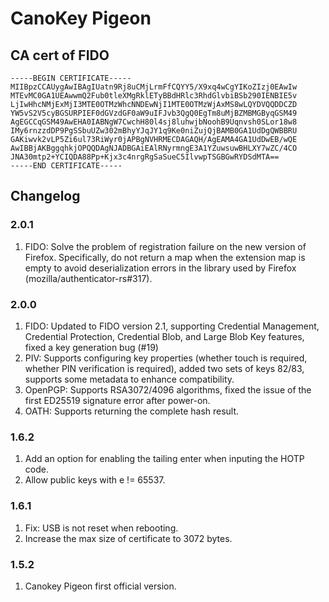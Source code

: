 # CanoKey Pigeon

## CA cert of FIDO

```
-----BEGIN CERTIFICATE-----
MIIBpzCCAUygAwIBAgIUatn9Rj8uCMjLrmFfCQYY5/X9xq4wCgYIKoZIzj0EAwIw
MTEvMC0GA1UEAwwmQ2Fub0tleXMgRklETyBBdHRlc3RhdGlvbiBSb290IENBIE5v
LjIwHhcNMjExMjI3MTE0OTMzWhcNNDEwNjI1MTE0OTMzWjAxMS8wLQYDVQQDDCZD
YW5vS2V5cyBGSURPIEF0dGVzdGF0aW9uIFJvb3QgQ0EgTm8uMjBZMBMGByqGSM49
AgEGCCqGSM49AwEHA0IABNgW7CwchH80l4sj8luhwjbNoohB9Uqnvsh0SLor18w8
IMy6rnzzdDP9PgSSbuUZw302mBhyYJqJY1q9Ke0niZujQjBAMB0GA1UdDgQWBBRU
GAKiwvk2vLP5Zi6ul73RiWyr0jAPBgNVHRMECDAGAQH/AgEAMA4GA1UdDwEB/wQE
AwIBBjAKBggqhkjOPQQDAgNJADBGAiEAlRNyrmngE3A1YZuwsuwBHLXY7wZC/4CO
JNA30mtp2+YCIQDA88Pp+Kjx3c4nrgRgSaSueC5IlvwpTSGBGwRYDSdMTA==
-----END CERTIFICATE-----
```

## Changelog

### 2.0.1
1. FIDO: Solve the problem of registration failure on the new version of Firefox. Specifically, do not return a map when the extension map is empty to avoid deserialization errors in the library used by Firefox (mozilla/authenticator-rs#317).

### 2.0.0
1. FIDO: Updated to FIDO version 2.1, supporting Credential Management, Credential Protection, Credential Blob, and Large Blob Key features, fixed a key generation bug (#19)
2. PIV: Supports configuring key properties (whether touch is required, whether PIN verification is required), added two sets of keys 82/83, supports some metadata to enhance compatibility.
3. OpenPGP: Supports RSA3072/4096 algorithms, fixed the issue of the first ED25519 signature error after power-on.
4. OATH: Supports returning the complete hash result.

### 1.6.2

1. Add an option for enabling the tailing enter when inputing the HOTP code.
2. Allow public keys with e != 65537.

### 1.6.1

1. Fix: USB is not reset when rebooting.
2. Increase the max size of certificate to 3072 bytes.

### 1.5.2

1. Canokey Pigeon first official version.
